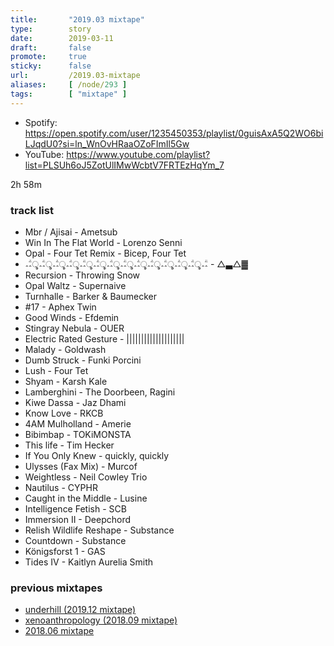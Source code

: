 ```yaml
---
title:       "2019.03 mixtape"
type:        story
date:        2019-03-11
draft:       false
promote:     true
sticky:      false
url:         /2019.03-mixtape
aliases:     [ /node/293 ]
tags:        [ "mixtape" ]
---
```


- Spotify: https://open.spotify.com/user/1235450353/playlist/0guisAxA5Q2WO6biLJqdU0?si=ln_WnOvHRaaOZoFImIl5Gw
- YouTube: https://www.youtube.com/playlist?list=PLSUh6oJ5ZotUlIMwWcbtV7FRTEzHqYm_7

2h 58m

<!--more-->

### track list

- Mbr / Ajisai - Ametsub
- Win In The Flat World - Lorenzo Senni
- Opal - Four Tet Remix - Bicep, Four Tet
- ؞ؖ؞ৢ؞ؖ؞ৢ؞ؖ؞ৢ؞ؖ؞ৢ؞ؖ؞ৢ؞ؖ؞ৢ؞ؖ؞ৢ؞ؖ؞ৢ؞ؖ؞ৢ؞ؖ؞ৢ؞ؖ؞ৢ؞ؖ؞ৢ؞ؖ؞ৢ؞ؖ؞ - △▃△▓
- Recursion - Throwing Snow
- Opal Waltz - Supernaive
- Turnhalle - Barker & Baumecker
- #17 - Aphex Twin
- Good Winds - Efdemin
- Stingray Nebula - OUER
- Electric Rated Gesture - ||||||||||||||||||||
- Malady - Goldwash
- Dumb Struck - Funki Porcini
- Lush - Four Tet
- Shyam - Karsh Kale
- Lamberghini - The Doorbeen, Ragini
- Kiwe Dassa - Jaz Dhami
- Know Love - RKCB
- 4AM Mulholland - Amerie
- Bibimbap - TOKiMONSTA
- This life - Tim Hecker
- If You Only Knew - quickly, quickly
- Ulysses (Fax Mix) - Murcof
- Weightless - Neil Cowley Trio
- Nautilus - CYPHR
- Caught in the Middle - Lusine
- Intelligence Fetish - SCB
- Immersion II - Deepchord
- Relish Wildlife Reshape - Substance
- Countdown - Substance
- Königsforst 1 - GAS
- Tides IV - Kaitlyn Aurelia Smith

### previous mixtapes

- [underhill (2019.12 mixtape)](http://eed3si9n.com/2018.12-mixtape)
- [xenoanthropology (2018.09 mixtape)](http://eed3si9n.com/2018.09-mixtape)
- [2018.06 mixtape](http://eed3si9n.com/2018.06-mixtape)
